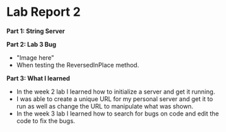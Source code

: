 # Lab Report 2
**Part 1: String Server**

**Part 2: Lab 3 Bug**
- "Image here"
- When testing the ReversedInPlace method.

**Part 3: What I learned**
- In the week 2 lab I learned how to initialize a server and get it running. 
- I was able to create a unique URL for my personal server and get it to run as well as change the URL to manipulate what was shown.
- In the week 3 lab I learned how to search for bugs on code and edit the code to fix the bugs.
